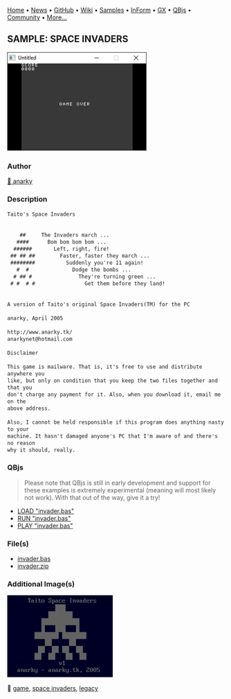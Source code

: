 [Home](https://qb64.com) • [News](../../news.md) • [GitHub](https://github.com/QB64Official/qb64) • [Wiki](https://github.com/QB64Official/qb64/wiki) • [Samples](../../samples.md) • [InForm](../../inform.md) • [GX](../../gx.md) • [QBjs](../../qbjs.md) • [Community](../../community.md) • [More...](../../more.md)

## SAMPLE: SPACE INVADERS

![ss1.png](img/ss1.png)

### Author

[🐝 anarky](../anarky.md) 

### Description

```text
Taito's Space Invaders


    ##     The Invaders march ...
   ####      Bom bom bom bom ...
  ######       Left, right, fire!
 ## ## ##        Faster, faster they march ...
 ########          Suddenly you're 11 again!
   #  #              Dodge the bombs ...
  # ## #               They're turning green ...
 # #  # #                Get them before they land!


A version of Taito's original Space Invaders(TM) for the PC

anarky, April 2005

http://www.anarky.tk/
anarkynet@hotmail.com

Disclaimer

This game is mailware. That is, it's free to use and distribute anywhere you
like, but only on condition that you keep the two files together and that you
don't charge any payment for it. Also, when you download it, email me on the
above address.

Also, I cannot be held responsible if this program does anything nasty to your
machine. It hasn't damaged anyone's PC that I'm aware of and there's no reason
why it should, really.
```

### QBjs

> Please note that QBjs is still in early development and support for these examples is extremely experimental (meaning will most likely not work). With that out of the way, give it a try!

* [LOAD "invader.bas"](https://v6p9d9t4.ssl.hwcdn.net/html/5963335/index.html?src=https://qb64.com/samples/space-invaders/src/invader.bas)
* [RUN "invader.bas"](https://v6p9d9t4.ssl.hwcdn.net/html/5963335/index.html?mode=auto&src=https://qb64.com/samples/space-invaders/src/invader.bas)
* [PLAY "invader.bas"](https://v6p9d9t4.ssl.hwcdn.net/html/5963335/index.html?mode=play&src=https://qb64.com/samples/space-invaders/src/invader.bas)

### File(s)

* [invader.bas](src/invader.bas)
* [invader.zip](src/invader.zip)

### Additional Image(s)

![ss2.png](img/ss2.png)

🔗 [game](../game.md), [space invaders](../space-invaders.md), [legacy](../legacy.md)
